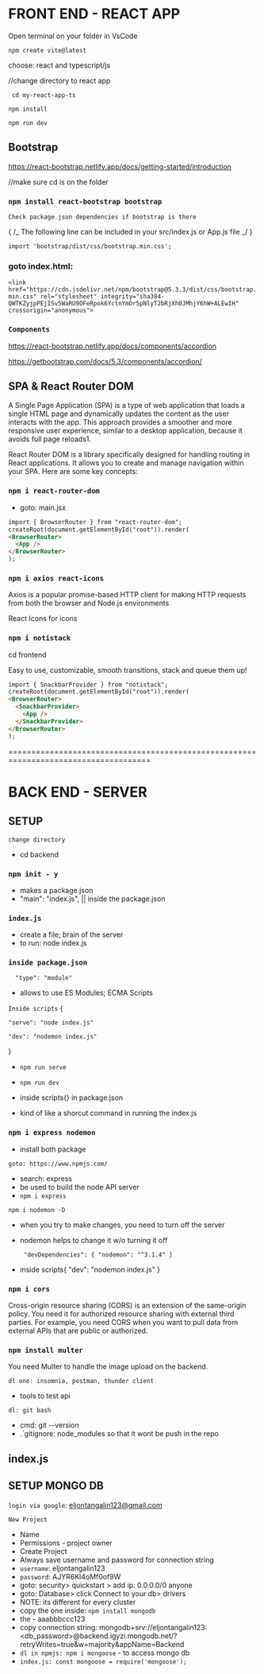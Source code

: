 # FRONT END - REACT APP

Open terminal on your folder in VsCode

`npm create vite@latest`

choose: react and typescript/js

//change directory to react app

` cd my-react-app-ts`

`npm install`

`npm run dev`

## Bootstrap

https://react-bootstrap.netlify.app/docs/getting-started/introduction

//make sure cd is on the folder

### `npm install react-bootstrap bootstrap`

`Check package.json dependencies if bootstrap is there`

{
/_ The following line can be included in your src/index.js or App.js file _/
}

`import 'bootstrap/dist/css/bootstrap.min.css';`

### goto index.html:

`<link href="https://cdn.jsdelivr.net/npm/bootstrap@5.3.3/dist/css/bootstrap.min.css" rel="stylesheet" integrity="sha384-QWTKZyjpPEjISv5WaRU9OFeRpok6YctnYmDr5pNlyT2bRjXh0JMhjY6hW+ALEwIH" crossorigin="anonymous">`

### `Components`

https://react-bootstrap.netlify.app/docs/components/accordion

https://getbootstrap.com/docs/5.3/components/accordion/

## SPA & React Router DOM

A Single Page Application (SPA) is a type of web application that loads a single HTML page and dynamically updates the content as the user interacts with the app. This approach provides a smoother and more responsive user experience, similar to a desktop application, because it avoids full page reloads1.

React Router DOM is a library specifically designed for handling routing in React applications. It allows you to create and manage navigation within your SPA. Here are some key concepts:

### `npm i react-router-dom`

- goto: main.jsx

```html
import { BrowserRouter } from "react-router-dom";
createRoot(document.getElementById("root")).render(
<BrowserRouter>
  <App />
</BrowserRouter>
);
```

### `npm i axios react-icons`

Axios is a popular promise-based HTTP client for making HTTP requests from both the browser and Node.js environments

React Icons for icons

### `npm i notistack `

cd frontend

Easy to use, customizable, smooth transitions, stack and queue them up!

```html
import { SnackbarProvider } from "notistack";
createRoot(document.getElementById("root")).render(
<BrowserRouter>
  <SnackbarProvider>
    <App />
  </SnackbarProvider>
</BrowserRouter>
);
```

=====================================================================================

# BACK END - SERVER

## SETUP

`change directory`

- cd backend

### `npm init - y`

- makes a package.json
- "main": "index.js", || inside the package.json

### `index.js`

- create a file; brain of the server
- to run: node index.js

### `inside package.json`

`  "type": "module"`

- allows to use ES Modules; ECMA Scripts

`Inside scripts`
{

`"serve": "node index.js"`

`"dev": "nodemon index.js"`

}

- `npm run serve`
- `npm run dev`

- inside scripts{} in package.json
- kind of like a shorcut command in running the index.js

### `npm i express nodemon`

- install both package

`goto: https://www.npmjs.com/`

- search: express
- be used to build the node API server
- `npm i express`

`npm i nodemon -D`

- when you try to make changes, you need to turn off the server
- nodemon helps to change it w/o turning it off

  ` "devDependencies": {
"nodemon": "^3.1.4"
}`

- inside scripts{ "dev": "nodemon index.js"
  }

### `npm i cors`

Cross-origin resource sharing (CORS) is an extension of the same-origin policy.
You need it for authorized resource sharing with external third parties.
For example, you need CORS when you want to pull data from external APIs that are public or authorized.

### `npm install multer`

You need Multer to handle the image upload on the backend.

`dl one: insomnia, postman, thunder client`

- tools to test api

`dl: git bash`

- cmd: git --version
- .`gitignore: node_modules so that it wont be push in the repo

## index.js

## SETUP MONGO DB

`login via google`: eljontangalin123@gmail.com

`New Project`

- Name
- Permissions - project owner
- Create Project
- Always save username and password for connection string
- `username`: eljontangalin123
- `password`: AJYR6Kl4oMf0of9W
- goto: security> quickstart > add ip: 0.0.0.0/0 anyone
- goto: Database> click Connect to your db> drivers
- NOTE: its different for every cluster
- copy the one inside: `npm install mongodb`
- the <password> - aaabbbccc123
- copy connection string: mongodb+srv://eljontangalin123:<db_password>@backend.igyzi.mongodb.net/?retryWrites=true&w=majority&appName=Backend
- `dl in npmjs: npm i mongoose` - to access mongo db
- `index.js: const mongoose = require('mongoose');`
